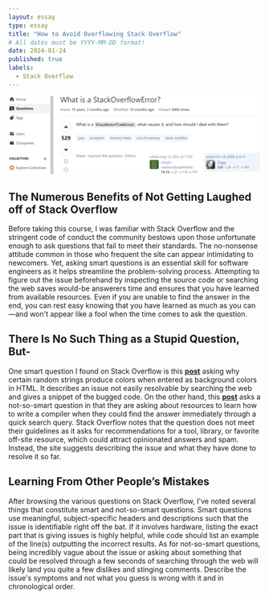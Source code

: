 ```yaml
---
layout: essay
type: essay
title: "How to Avoid Overflowing Stack Overflow"
# All dates must be YYYY-MM-DD format!
date: 2024-01-24
published: true
labels:
  - Stack Overflow
---
```

<p align="center">
  <img src="../img/stack-overflow-question.png" />
</p>

## The Numerous Benefits of Not Getting Laughed off of Stack Overflow

  Before taking this course, I was familiar with Stack Overflow and the stringent code of conduct the community bestows upon those unfortunate enough to ask questions that fail to meet their standards. The no-nonsense attitude common in those who frequent the site can appear intimidating to newcomers. Yet, asking smart questions is an essential skill for software engineers as it helps streamline the problem-solving process. Attempting to figure out the issue beforehand by inspecting the source code or searching the web saves would-be answerers time and ensures that you have learned from available resources. Even if you are unable to find the answer in the end, you can rest easy knowing that you have learned as much as you can—and won't appear like a fool when the time comes to ask the question.

## There Is No Such Thing as a Stupid Question, But-

  One smart question I found on Stack Overflow is this [**post**](https://stackoverflow.com/questions/8318911/why-does-html-think-chucknorris-is-a-color) asking why certain random strings produce colors when entered as background colors in HTML. It describes an issue not easily resolvable by searching the web and gives a snippet of the bugged code. On the other hand, this [**post**](https://stackoverflow.com/questions/1669/learning-to-write-a-compiler) asks a not-so-smart question in that they are asking about resources to learn how to write a compiler when they could find the answer immediately through a quick search query. Stack Overflow notes that the question does not meet their guidelines as it asks for recommendations for a tool, library, or favorite off-site resource, which could attract opinionated answers and spam. Instead, the site suggests describing the issue and what they have done to resolve it so far.

## Learning From Other People’s Mistakes 

  After browsing the various questions on Stack Overflow, I've noted several things that constitute smart and not-so-smart questions. Smart questions use meaningful, subject-specific headers and descriptions such that the issue is identifiable right off the bat. If it involves hardware, listing the exact part that is giving issues is highly helpful, while code should list an example of the line(s) outputting the incorrect results. As for not-so-smart questions, being incredibly vague about the issue or asking about something that could be resolved through a few seconds of searching through the web will likely land you quite a few dislikes and stinging comments. Describe the issue's symptoms and not what you guess is wrong with it and in chronological order.
